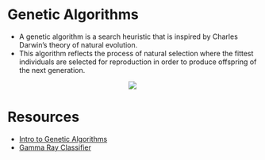 # Genetic Algorithms

* A genetic algorithm is a search heuristic that is inspired by Charles Darwin’s theory of natural evolution. 
* This algorithm reflects the process of natural selection where the fittest individuals are selected for reproduction in order to produce offspring of the next generation.

<p align="center">
  <img src="https://miro.medium.com/max/1600/1*BYDJpa6M2rzWNSurvspf8Q.png"/>
</p>

# Resources 

* [Intro to Genetic Algorithms](https://towardsdatascience.com/introduction-to-genetic-algorithms-including-example-code-e396e98d8bf3)
* [Gamma Ray Classifier](https://www.youtube.com/watch?v=dSofAXnnFrY)

